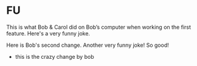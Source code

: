 # FU

This is what Bob & Carol did on Bob’s computer when working on the first feature. Here's a very funny joke. 

Here is Bob's second change. Another very funny joke! So good!
- this is the crazy change by bob

